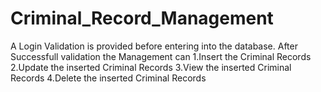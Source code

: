 # Criminal_Record_Management
A Login Validation is provided before entering into the database. After Successfull validation the Management can 
1.Insert the Criminal Records
2.Update the inserted Criminal Records
3.View the inserted Criminal Records
4.Delete the inserted Criminal Records

